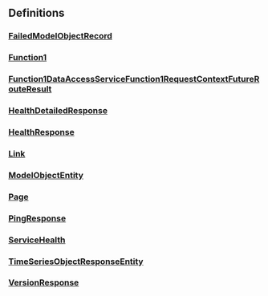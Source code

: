 
<a name="definitions"></a>
## Definitions

<a name="ref-failedmodelobjectrecord"></a>
### [FailedModelObjectRecord](definitions/FailedModelObjectRecord.md#failedmodelobjectrecord)

<a name="ref-function1"></a>
### [Function1](definitions/Function1.md#function1)

<a name="ref-function1dataaccessservicefunction1requestcontextfuturerouteresult"></a>
### [Function1DataAccessServiceFunction1RequestContextFutureRouteResult](definitions/Function1DataAccessServiceFunction1RequestContextFutureRouteResult.md#function1dataaccessservicefunction1requestcontextfuturerouteresult)

<a name="ref-healthdetailedresponse"></a>
### [HealthDetailedResponse](definitions/HealthDetailedResponse.md#healthdetailedresponse)

<a name="ref-healthresponse"></a>
### [HealthResponse](definitions/HealthResponse.md#healthresponse)

<a name="ref-link"></a>
### [Link](definitions/Link.md#link)

<a name="ref-modelobjectentity"></a>
### [ModelObjectEntity](definitions/ModelObjectEntity.md#modelobjectentity)

<a name="ref-page"></a>
### [Page](definitions/Page.md#page)

<a name="ref-pingresponse"></a>
### [PingResponse](definitions/PingResponse.md#pingresponse)

<a name="ref-servicehealth"></a>
### [ServiceHealth](definitions/ServiceHealth.md#servicehealth)

<a name="ref-timeseriesobjectresponseentity"></a>
### [TimeSeriesObjectResponseEntity](definitions/TimeSeriesObjectResponseEntity.md#timeseriesobjectresponseentity)

<a name="ref-versionresponse"></a>
### [VersionResponse](definitions/VersionResponse.md#versionresponse)


